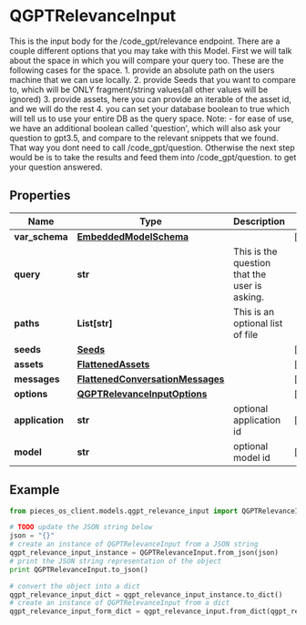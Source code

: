 # QGPTRelevanceInput

This is the input body for the /code_gpt/relevance endpoint.  There are a couple different options that you may take with this Model.  First we will talk about the space in which you will compare your query too. These are the following cases for the space. 1. provide an absolute path on the users machine that we can use locally. 2. provide Seeds that you want to compare to, which will be ONLY fragment/string values(all other values will be ignored) 3. provide assets, here you can provide an iterable of the asset id, and we will do the rest 4. you can set your database boolean to true which will tell us to use your entire DB as the query space.  Note: - for ease of use, we have an additional boolean called 'question', which will also ask your question to gpt3.5, and compare to the relevant snippets that we found. That way you dont need to call /code_gpt/question. Otherwise the next step would be is to take the results and feed them into /code_gpt/question. to get your question answered.

## Properties

Name | Type | Description | Notes
------------ | ------------- | ------------- | -------------
**var_schema** | [**EmbeddedModelSchema**](EmbeddedModelSchema) |  | [optional] 
**query** | **str** | This is the question that the user is asking. | 
**paths** | **List[str]** | This is an optional list of file || folder paths. | [optional] 
**seeds** | [**Seeds**](Seeds) |  | [optional] 
**assets** | [**FlattenedAssets**](FlattenedAssets) |  | [optional] 
**messages** | [**FlattenedConversationMessages**](FlattenedConversationMessages) |  | [optional] 
**options** | [**QGPTRelevanceInputOptions**](QGPTRelevanceInputOptions) |  | [optional] 
**application** | **str** | optional application id | [optional] 
**model** | **str** | optional model id | [optional] 

## Example

```python
from pieces_os_client.models.qgpt_relevance_input import QGPTRelevanceInput

# TODO update the JSON string below
json = "{}"
# create an instance of QGPTRelevanceInput from a JSON string
qgpt_relevance_input_instance = QGPTRelevanceInput.from_json(json)
# print the JSON string representation of the object
print QGPTRelevanceInput.to_json()

# convert the object into a dict
qgpt_relevance_input_dict = qgpt_relevance_input_instance.to_dict()
# create an instance of QGPTRelevanceInput from a dict
qgpt_relevance_input_form_dict = qgpt_relevance_input.from_dict(qgpt_relevance_input_dict)
```



